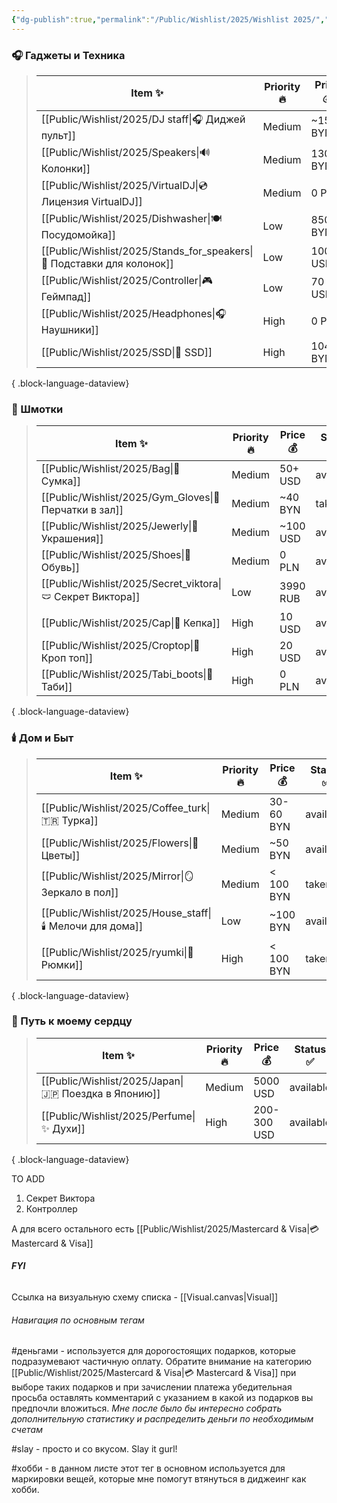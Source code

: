 ```yaml
---
{"dg-publish":true,"permalink":"/Public/Wishlist/2025/Wishlist 2025/","tags":["gardenEntry"]}
---
```


### 🎧 Гаджеты и Техника

> | Item ✨                                                                    | Priority 🔥 | Price 💰  | Status ✅  |
> | ------------------------------------------------------------------------- | ----------- | --------- | --------- |
> | [[Public/Wishlist/2025/DJ staff\|🎧 Диджей пульт]]                     | Medium      | ~1500 BYN | available |
> | [[Public/Wishlist/2025/Speakers\|🔊 Колонки]]                          | Medium      | 1300 BYN  | available |
> | [[Public/Wishlist/2025/VirtualDJ\|💿 Лицензия VirtualDJ]]              | Medium      | 0 PLN     | available |
> | [[Public/Wishlist/2025/Dishwasher\|🍽️ Посудомойка]]                   | Low         | 850 BYN   | available |
> | [[Public/Wishlist/2025/Stands_for_speakers\|🔺 Подставки для колонок]] | Low         | 100 USD   | available |
> | [[Public/Wishlist/2025/Controller\|🎮 Геймпад]]                        | Low         | 70 USD    | available |
> | [[Public/Wishlist/2025/Headphones\|🎧 Наушники]]                       | High        | 0 PLN     | available |
> | [[Public/Wishlist/2025/SSD\|💾 SSD]]                                   | High        | 1040 BYN  | available |
> 
{ .block-language-dataview}

### 👕 Шмотки
> | Item ✨                                                        | Priority 🔥 | Price 💰 | Status ✅  |
> | ------------------------------------------------------------- | ----------- | -------- | --------- |
> | [[Public/Wishlist/2025/Bag\|👜 Сумка]]                     | Medium      | 50+ USD  | available |
> | [[Public/Wishlist/2025/Gym_Gloves\|🧤Перчатки в зал]]      | Medium      | ~40 BYN  | taken     |
> | [[Public/Wishlist/2025/Jewerly\|💍 Украшения]]             | Medium      | ~100 USD | available |
> | [[Public/Wishlist/2025/Shoes\|👟 Обувь]]                   | Medium      | 0 PLN    | available |
> | [[Public/Wishlist/2025/Secret_viktora\|🩲 Секрет Виктора]] | Low         | 3990 RUB | available |
> | [[Public/Wishlist/2025/Cap\|🧢 Кепка]]                     | High        | 10 USD   | available |
> | [[Public/Wishlist/2025/Croptop\|👕 Кроп топ]]              | High        | 20 USD   | available |
> | [[Public/Wishlist/2025/Tabi_boots\|🐄 Таби]]               | High        | 0 PLN    | available |
> 
{ .block-language-dataview}

### 🕯️ Дом и Быт
> | Item ✨                                                       | Priority 🔥 | Price 💰  | Status ✅  |
> | ------------------------------------------------------------ | ----------- | --------- | --------- |
> | [[Public/Wishlist/2025/Coffee_turk\|🇹🇷 Турка]]          | Medium      | 30-60 BYN | available |
> | [[Public/Wishlist/2025/Flowers\|💐 Цветы]]                | Medium      | ~50 BYN   | available |
> | [[Public/Wishlist/2025/Mirror\|🪞 Зеркало в пол]]         | Medium      | < 100 BYN | taken     |
> | [[Public/Wishlist/2025/House_staff\|🕯️ Мелочи для дома]] | Low         | ~100 BYN  | available |
> | [[Public/Wishlist/2025/ryumki\|🍻 Рюмки]]                 | High        | < 100 BYN | taken     |
> 
{ .block-language-dataview}

### 🤡 Путь к моему сердцу
> | Item ✨                                                   | Priority 🔥 | Price 💰    | Status ✅  |
> | -------------------------------------------------------- | ----------- | ----------- | --------- |
> | [[Public/Wishlist/2025/Japan\|🇯🇵 Поездка в Японию]] | Medium      | 5000 USD    | available |
> | [[Public/Wishlist/2025/Perfume\|✨ Духи]]              | High        | 200-300 USD | available |
> 
{ .block-language-dataview}


TO ADD 
1. Секрет Виктора
2. Контроллер

А для всего остального есть [[Public/Wishlist/2025/Mastercard & Visa\|💳 Mastercard & Visa]]

###### **FYI**
Ссылка на визуальную схему списка - [[Visual.canvas|Visual]] 

###### *Навигация по основным тегам*
#деньгами - используется для дорогостоящих подарков, которые подразумевают частичную оплату. Обратите внимание на категорию  [[Public/Wishlist/2025/Mastercard & Visa\|💳 Mastercard & Visa]] при выборе таких подарков и при зачислении платежа убедительная просьба оставлять комментарий с указанием в какой из подарков вы предпочли вложиться. *Мне после было бы интересно собрать дополнительную статистику и распределить деньги по необходимым счетам*

#slay - просто и со вкусом. Slay it gurl!

#хобби - в данном листе этот тег в основном используется для маркировки вещей, которые мне помогут втянуться в диджеинг как хобби.